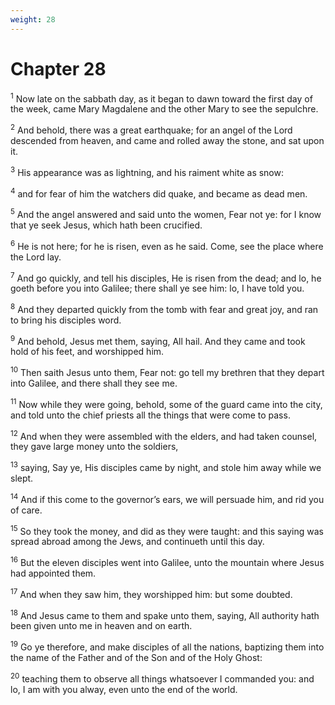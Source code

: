 ```yaml
---
weight: 28
---
```


# Chapter 28

<sup>1</sup> Now late on the sabbath day, as it began to dawn toward the first day of the week, came Mary Magdalene and the other Mary to see the sepulchre. 

<sup>2</sup> And behold, there was a great earthquake; for an angel of the Lord descended from heaven, and came and rolled away the stone, and sat upon it. 

<sup>3</sup> His appearance was as lightning, and his raiment white as snow: 

<sup>4</sup> and for fear of him the watchers did quake, and became as dead men. 

<sup>5</sup> And the angel answered and said unto the women, Fear not ye: for I know that ye seek Jesus, which hath been crucified. 

<sup>6</sup> He is not here; for he is risen, even as he said. Come, see the place where the Lord lay. 

<sup>7</sup> And go quickly, and tell his disciples, He is risen from the dead; and lo, he goeth before you into Galilee; there shall ye see him: lo, I have told you. 

<sup>8</sup> And they departed quickly from the tomb with fear and great joy, and ran to bring his disciples word. 

<sup>9</sup> And behold, Jesus met them, saying, All hail. And they came and took hold of his feet, and worshipped him. 

<sup>10</sup> Then saith Jesus unto them, Fear not: go tell my brethren that they depart into Galilee, and there shall they see me. 

<sup>11</sup> Now while they were going, behold, some of the guard came into the city, and told unto the chief priests all the things that were come to pass. 

<sup>12</sup> And when they were assembled with the elders, and had taken counsel, they gave large money unto the soldiers, 

<sup>13</sup> saying, Say ye, His disciples came by night, and stole him away while we slept. 

<sup>14</sup> And if this come to the governor’s ears, we will persuade him, and rid you of care. 

<sup>15</sup> So they took the money, and did as they were taught: and this saying was spread abroad among the Jews, and continueth until this day. 

<sup>16</sup> But the eleven disciples went into Galilee, unto the mountain where Jesus had appointed them. 

<sup>17</sup> And when they saw him, they worshipped him: but some doubted. 

<sup>18</sup> And Jesus came to them and spake unto them, saying, All authority hath been given unto me in heaven and on earth. 

<sup>19</sup> Go ye therefore, and make disciples of all the nations, baptizing them into the name of the Father and of the Son and of the Holy Ghost: 

<sup>20</sup> teaching them to observe all things whatsoever I commanded you: and lo, I am with you alway, even unto the end of the world. 

